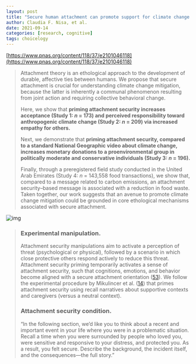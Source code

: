 ```yaml
---
layout: post
title: "Secure human attachment can promote support for climate change mitigation"
author: Claudia F. Nisa, et al.
date: 2021-09-14
categories: [research, cognitive]
tags: choicelogy
---
```


[https://www.pnas.org/content/118/37/e2101046118](https://www.pnas.org/content/118/37/e2101046118)

> Attachment theory is an ethological approach to the development of durable, affective ties between humans. We propose that secure attachment is crucial for understanding climate change mitigation, because the latter is inherently a communal phenomenon resulting from joint action and requiring collective behavioral change. 
>
> Here, we show that **priming attachment security increases acceptance (Study 1: *n* = 173) and perceived responsibility toward anthropogenic climate change (Study 2: *n* = 209) via increased empathy for others.** 
>
> Next, we demonstrate that **priming attachment security, compared to a standard National Geographic video about climate change, increases monetary donations to a proenvironmental group in politically moderate and conservative individuals (Study 3: *n* = 196).** 
>
> Finally, through a preregistered field study conducted in the United Arab Emirates (Study 4: *n* = 143,558 food transactions), we show that, compared to a message related to carbon emissions, an attachment security–based message is associated with a reduction in food waste. Taken together, our work suggests that an avenue to promote climate change mitigation could be grounded in core ethological mechanisms associated with secure attachment.

![img](https://www.pnas.org/content/pnas/118/37/e2101046118/F2.large.jpg?width=800&height=600&carousel=1)

> ### Experimental manipulation.
>
> Attachment security manipulations aim to activate a perception of threat (psychological or physical), followed by a scenario in which close protective others respond actively to reduce this threat. Attachment security priming temporarily activates a sense of attachment security, such that cognitions, emotions, and behavior become aligned with a secure attachment orientation ([53](https://www.pnas.org/content/118/37/e2101046118#ref-53)). We follow the experimental procedure by Mikulincer et al. ([14](https://www.pnas.org/content/118/37/e2101046118#ref-14)) that primes attachment security using recall narratives about supportive contexts and caregivers (versus a neutral context).
>
> ### Attachment security condition.
>
> “In the following section, we’d like you to think about a recent and important event in your life where you were in a problematic situation. Recall a time when you were surrounded by people who loved you, were sensitive and responsive to your distress, and protected you. As a result, you felt secure. Describe the background, the incident itself, and the consequences—the full story.”

